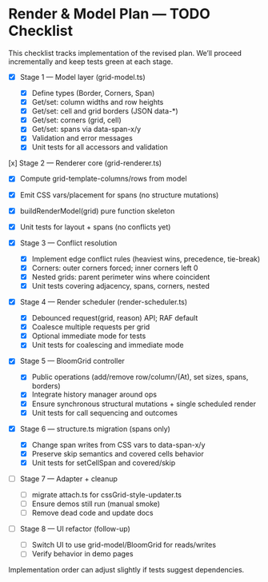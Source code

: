 # Render & Model Plan — TODO Checklist

This checklist tracks implementation of the revised plan. We’ll proceed incrementally and keep tests green at each stage.

- [x] Stage 1 — Model layer (grid-model.ts)

  - [x] Define types (Border, Corners, Span)
  - [x] Get/set: column widths and row heights
  - [x] Get/set: cell and grid borders (JSON data-\*)
  - [x] Get/set: corners (grid, cell)
  - [x] Get/set: spans via data-span-x/y
  - [x] Validation and error messages
  - [x] Unit tests for all accessors and validation

[x] Stage 2 — Renderer core (grid-renderer.ts)

- [x] Compute grid-template-columns/rows from model
- [x] Emit CSS vars/placement for spans (no structure mutations)
- [x] buildRenderModel(grid) pure function skeleton
- [x] Unit tests for layout + spans (no conflicts yet)

- [x] Stage 3 — Conflict resolution

  - [x] Implement edge conflict rules (heaviest wins, precedence, tie-break)
  - [x] Corners: outer corners forced; inner corners left 0
  - [x] Nested grids: parent perimeter wins where coincident
  - [x] Unit tests covering adjacency, spans, corners, nested

- [x] Stage 4 — Render scheduler (render-scheduler.ts)

  - [x] Debounced request(grid, reason) API; RAF default
  - [x] Coalesce multiple requests per grid
  - [x] Optional immediate mode for tests
  - [x] Unit tests for coalescing and immediate mode

- [x] Stage 5 — BloomGrid controller

  - [x] Public operations (add/remove row/column/(At), set sizes, spans, borders)
  - [x] Integrate history manager around ops
  - [x] Ensure synchronous structural mutations + single scheduled render
  - [x] Unit tests for call sequencing and outcomes

- [x] Stage 6 — structure.ts migration (spans only)

  - [x] Change span writes from CSS vars to data-span-x/y
  - [x] Preserve skip semantics and covered cells behavior
  - [x] Unit tests for setCellSpan and covered/skip

- [ ] Stage 7 — Adapter + cleanup

  - [ ] migrate attach.ts for cssGrid-style-updater.ts
  - [ ] Ensure demos still run (manual smoke)
  - [ ] Remove dead code and update docs

- [ ] Stage 8 — UI refactor (follow-up)
  - [ ] Switch UI to use grid-model/BloomGrid for reads/writes
  - [ ] Verify behavior in demo pages

Implementation order can adjust slightly if tests suggest dependencies.

